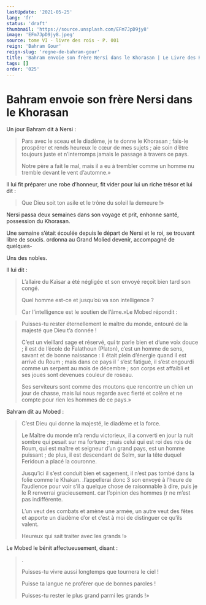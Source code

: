 ```yaml
---
lastUpdate: '2021-05-25'
lang: 'fr'
status: 'draft'
thumbnail: 'https://source.unsplash.com/EFm7JpD9jy8'
image: 'EFm7JpD9jy8.jpeg'
source: tome VI - livre des rois - P. 001
reign: 'Bahram Gour'
reign-slug: 'regne-de-bahram-gour'
title: 'Bahram envoie son frère Nersi dans le Khorasan | Le Livre des Rois | Shâhnâmeh'
tags: []
order: '025'
---
```


# Bahram envoie son frère Nersi dans le Khorasan

Un jour Bahram dit à Nersi :

> Pars avec le sceau et le diadème, je te donne le Khorasan ; fais-le prospérer et rends heureux le cœur de mes sujets ; aie soin d’être toujours juste et n’interromps jamais le passage à travers ce pays.
>
> Notre père a fait le mal, mais il a eu à trembler comme un homme nu tremble devant le vent d’automne.»

Il lui fit préparer une robe d’honneur, fit vider pour lui un riche trésor et lui dit :

> Que Dieu soit ton asile et le trône du soleil la demeure !»

Nersi passa deux semaines dans son voyage et prit, enhonne santé, possession du Khorasan.

Une semaine s’était écoulée depuis le départ de Nersi et le roi, se trouvant libre de soucis. ordonna au Grand Molied devenir, accompagné de quelques-

Uns des nobles.

Il lui dit :

> L’allaire du Kaïsar a été négligée et son envoyé reçoit bien tard son congé.
>
> Quel homme est-ce et jusqu’où va son intelligence ?
>
> Car l’intelligence est le soutien de l’âme.»Le Mobed répondit :

> Puisses-tu rester éternellement le maître du monde, entouré de la majesté que Dieu t’a donnée !
>
> C’est un vieillard sage et réservé, qui tr parle bien et d’une voix douce ; il est de l’école de Falathoun (Platon), c’est un homme de sens, savant et de bonne naissance : Il était plein d’énergie quand il est arrivé du Roum ; mais dans ce pays il ’ s’est fatigué, il s’est engourdi comme un serpent au mois de décembre ; son corps est affaibli et ses joues sont devenues couleur de roseau.
>
> Ses serviteurs sont comme des moutons que rencontre un chien un jour de chasse, mais lui nous regarde avec fierté et colère et ne compte pour rien les hommes de ce pays.»

Bahram dit au Mobed :

> C’est Dieu qui donne la majesté, le diadème et la force.
>
> Le Maître du monde m’a rendu victorieux, il a converti en jour la nuit sombre qui pesait sur ma fortune ; mais celui qui est roi des rois de Roum, qui est maître et seigneur d’un grand pays, est un homme puissant ; de plus, il est descendant de Selm, sur la tête duquel Feridoun a placé la couronne.
>
> Jusqu’ici il s’est conduit bien et sagement, il n’est pas tombé dans la folie comme le Khakan. .I’appellerai donc 3 son envoyé à l’heure de l’audience pour voir s’il a quelque chose de raisonnable à dire, puis je le R renverrai gracieusement. car l’opinion des hommes (r ne m’est pas indifférente.
>
> L’un veut des combats et amène une armée, un autre veut des fêtes et apporte un diadème d’or et c’est à moi de distinguer ce qu’ils valent.
>
> Heureux qui sait traiter avec les grands !»

Le Mobed le bénit affectueusement, disant :

> .
>
> Puisses-tu vivre aussi longtemps que tournera le ciel !
>
> Puisse ta langue ne proférer que de bonnes paroles !
>
> Puisses-tu rester le plus grand parmi les grands !»
